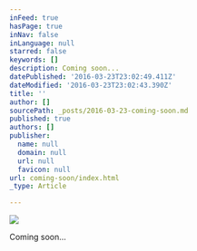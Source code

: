 ```yaml
---
inFeed: true
hasPage: true
inNav: false
inLanguage: null
starred: false
keywords: []
description: Coming soon...
datePublished: '2016-03-23T23:02:49.411Z'
dateModified: '2016-03-23T23:02:43.390Z'
title: ''
author: []
sourcePath: _posts/2016-03-23-coming-soon.md
published: true
authors: []
publisher:
  name: null
  domain: null
  url: null
  favicon: null
url: coming-soon/index.html
_type: Article

---
```

![](https://the-grid-user-content.s3-us-west-2.amazonaws.com/0202ba85-42e7-4dad-a1fa-c02cf14e782b.png)

Coming soon...